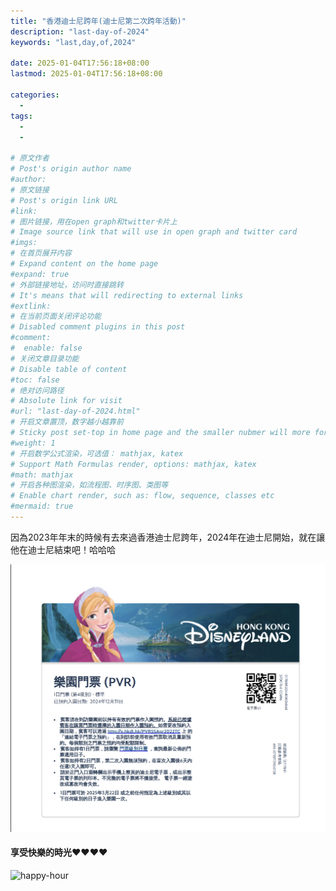 ```yaml
---
title: "香港迪士尼跨年(迪士尼第二次跨年活動)"
description: "last-day-of-2024"
keywords: "last,day,of,2024"

date: 2025-01-04T17:56:18+08:00
lastmod: 2025-01-04T17:56:18+08:00

categories:
  -
tags:
  -
  -

# 原文作者
# Post's origin author name
#author:
# 原文链接
# Post's origin link URL
#link:
# 图片链接，用在open graph和twitter卡片上
# Image source link that will use in open graph and twitter card
#imgs:
# 在首页展开内容
# Expand content on the home page
#expand: true
# 外部链接地址，访问时直接跳转
# It's means that will redirecting to external links
#extlink:
# 在当前页面关闭评论功能
# Disabled comment plugins in this post
#comment:
#  enable: false
# 关闭文章目录功能
# Disable table of content
#toc: false
# 绝对访问路径
# Absolute link for visit
#url: "last-day-of-2024.html"
# 开启文章置顶，数字越小越靠前
# Sticky post set-top in home page and the smaller nubmer will more forward.
#weight: 1
# 开启数学公式渲染，可选值： mathjax, katex
# Support Math Formulas render, options: mathjax, katex
#math: mathjax
# 开启各种图渲染，如流程图、时序图、类图等
# Enable chart render, such as: flow, sequence, classes etc
#mermaid: true
---
```


因為2023年年末的時候有去來過香港迪士尼跨年，2024年在迪士尼開始，就在讓他在迪士尼結束吧！哈哈哈

![ticket](/imgs/2024-disney/ticket.png)

#### 享受快樂的時光❤️❤️❤️❤️
![happy-hour](/imgs/2024-disney/happy-hour.png)


<!--more-->
